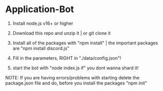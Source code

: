# Application-Bot

1. Install node.js v16+ or higher

2. Download this repo and unzip it | or git clone it

3. Install all of the packages with "npm install" | the important packages are "npm install discord.js"

4. Fill in the parameters, RIGHT in "./data/config.json"!

5. start the bot with "node index.js if" you dont wanna shard it!

NOTE:
If you are having errors/problems with starting delete the package.json file and do, before you install the packages "npm init"
